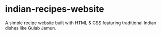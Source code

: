 # indian-recipes-website
A simple recipe website built with HTML &amp; CSS featuring traditional Indian dishes like Gulab Jamun.
